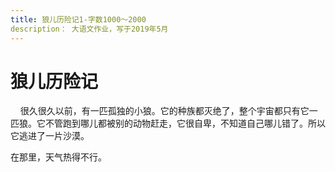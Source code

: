 ```yaml
---
title: 狼儿历险记1-字数1000～2000
description： 大语文作业，写于2019年5月
---
```

# 狼儿历险记
&nbsp;&nbsp;&nbsp;&nbsp;很久很久以前，有一匹孤独的小狼。它的种族都灭绝了，整个宇宙都只有它一匹狼。它不管跑到哪儿都被别的动物赶走，它很自卑，不知道自己哪儿错了。所以它逃进了一片沙漠。
<p>在那里，天气热得不行。
</p>
